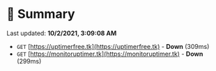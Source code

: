 # 📖 Summary
Last updated: **10/2/2021, 3:09:08 AM**

- `GET` [https://uptimerfree.tk](https://uptimerfree.tk) - **Down** (309ms)
- `GET` [https://monitoruptimer.tk](https://monitoruptimer.tk) - **Down** (299ms)
